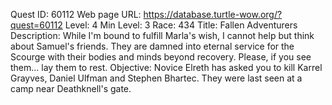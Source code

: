 Quest ID: 60112
Web page URL: https://database.turtle-wow.org/?quest=60112
Level: 4
Min Level: 3
Race: 434
Title: Fallen Adventurers
Description: While I'm bound to fulfill Marla's wish, I cannot help but think about Samuel's friends. They are damned into eternal service for the Scourge with their bodies and minds beyond recovery. Please, if you see them... lay them to rest.
Objective: Novice Elreth has asked you to kill Karrel Grayves, Daniel Ulfman and Stephen Bhartec. They were last seen at a camp near Deathknell's gate.
